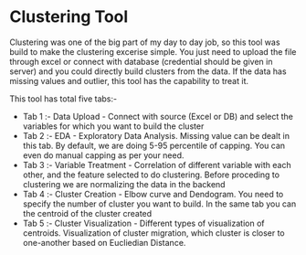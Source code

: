 # Clustering Tool

Clustering was one of the big part of my day to day job, so this tool was build to make the clustering excerise simple. You just need to upload the file through excel or connect with database (credential should be given in server) and you could directly build clusters from the data. If the data has missing values and outlier, this tool has the capability to treat it.

This tool has total five tabs:-

* Tab 1 :- Data Upload - Connect with source (Excel or DB) and select the variables for which you want to build the cluster
* Tab 2 :- EDA - Exploratory Data Analysis. Missing value can be dealt in this tab. By default, we are doing 5-95 percentile of capping.    You can even do manual capping as per your need. 
* Tab 3 :- Variable Treatment - Correlation of different variable with each other, and the feature selected to do clustering. Before proceding to clustering we are normalizing the data in the backend
* Tab 4 :- Cluster Creation - Elbow curve and Dendogram. You need to specify the number of cluster you want to build. In the same tab you can the centroid of the cluster created
* Tab 5 :- Cluster Visualization - Different types of visualization of centroids. Visualization of cluster migration, which cluster is closer to one-another based on Eucliedian Distance.




